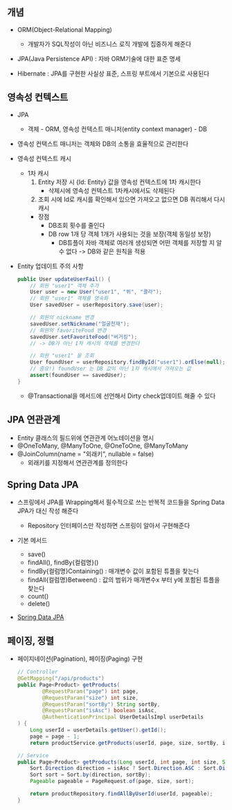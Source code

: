 ## 개념
- ORM(Object-Relational Mapping)
	- 개발자가 SQL작성이 아닌 비즈니스 로직 개발에 집중하게 해준다

- JPA(Java Persistence API) : 자바 ORM기술에 대한 표준 명세
- Hibernate : JPA를 구현한 사실상 표준, 스프링 부트에서 기본으로 사용된다

## 영속성 컨텍스트
- JPA
	- 객체 - ORM, 영속성 컨텍스트 매니저(entity context manager) - DB

- 영속성 컨택스트 매니저는 객체와 DB의 소통을 효율적으로 관리한다
	
- 영속성 컨텍스트 캐시
	- 1차 캐시
		1. Entity 저장 시 {Id: Entity} 값을 영속성 컨텍스트에 1차 캐시한다
			- 삭제시에 영속성 컨텍스트 1차캐시에서도 삭제된다
		2. 조회 시에 Id로 캐시를 확인해서 있으면 가져오고 없으면 DB 쿼리해서 다시 캐시
		- 장점 	
			- DB조회 횟수를 줄인다
			- DB row 1개 당 객체 1개가 사용되는 것을 보장(객체 동일성 보장)
				- DB튜플이 자바 객체로 여러개 생성되면 어떤 객체를 저장할 지 알 수 없다 -> DB와 같은 원칙을 적용

- Entity 업데이트 주의 사항
	```java
	public User updateUserFail() {
		// 회원 "user1" 객체 추가
		User user = new User("user1", "뷔", "콜라");
		// 회원 "user1" 객체를 영속화 
		User savedUser = userRepository.save(user);

		// 회원의 nickname 변경
		savedUser.setNickname("얼굴천재");
		// 회원의 favoriteFood 변경
		savedUser.setFavoriteFood("버거킹");
		// -> DB가 아닌 1차 캐시의 객체를 변경한다

		// 회원 "user1" 을 조회
		User foundUser = userRepository.findById("user1").orElse(null);
		// 중요!) foundUser 는 DB 값이 아닌 1차 캐시에서 가져오는 값
		assert(foundUser == savedUser);             
	}
	```
	- @Transactional을 메서드에 선언해서 Dirty check업데이트 해줄 수 있다

## JPA 연관관계
- Entity 클래스의 필드위에 연관관계 어노테이션을 명시
- @OneToMany, @ManyToOne, @OneToOne, @ManyToMany
- @JoinColumn(name = "외래키", nullable = false)
	- 외래키를 지정해서 연관관계를 정의한다



## Spring Data JPA
- 스프링에서 JPA를 Wrapping해서 필수적으로 쓰는 반복적 코드들을 Spring Data JPA가 대신 작성 해준다
	- Repository 인터페이스만 작성하면 스프링이 알아서 구현해준다

- 기본 메서드
	- save()
	- findAll(), findBy{컬럼명}()
	- findBy{컬럼명}Containing() : 매개변수 값이 포함된 튜플을 찾는다
	- findAll{컬럼명}Between() : 값의 범위가 매개변수x 부터 y에 포함된 튜플을 찾는다
	- count()
	- delete()

- [Spring Data JPA](https://docs.spring.io/spring-data/jpa/docs/current/reference/html/#jpa.query-methods)


## 페이징, 정렬
- 페이지네이션(Pagination), 페이징(Paging) 구현
	```java
	// Controller
	@GetMapping("/api/products")
    public Page<Product> getProducts(
            @RequestParam("page") int page,
            @RequestParam("size") int size,
            @RequestParam("sortBy") String sortBy,
            @RequestParam("isAsc") boolean isAsc,
            @AuthenticationPrincipal UserDetailsImpl userDetails
    ) {
        Long userId = userDetails.getUser().getId();
        page = page - 1;
        return productService.getProducts(userId, page, size, sortBy, isAsc);
	
	// Service
    public Page<Product> getProducts(Long userId, int page, int size, String sortBy, boolean isAsc) {
        Sort.Direction direction = isAsc ? Sort.Direction.ASC : Sort.Direction.DESC;
        Sort sort = Sort.by(direction, sortBy);
        Pageable pageable = PageRequest.of(page, size, sort);

        return productRepository.findAllByUserId(userId, pageable);
    }

